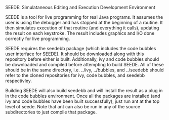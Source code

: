 SEEDE: Simulataneous Editing and Execution Development Environment

SEEDE is a tool for live programming for real Java programs.  It assumes the user is using
the debugger and has stopped at the beginning of a routine.  It then simulates execution of
that routine (and everything it calls), updating the result on each keystroke.	The result
includes graphics and I/O done correctly for live programming.

SEEDE requires the seedebb package (which includes the code bubbles user interface for
SEEDE).  It should be downloaded along with this repository before either is built.
Additionally, ivy and code bubbles should be downloaded and compiled before attempting
to build SEEDE.  All of these should be in the same directory, i.e. ../ivy, ../bubbles,
and ../seedebb should refer to the cloned repositories for ivy, code bubbles, and
seedebb respectivley.

Building SEEDE will also build seedebb and will install the result as a plug in in the
code bubbles environment. Once all the packages are installed (and ivy and code bubbles
have been built successfully), just run ant at the top level of seede.	Note that ant
can also be run in any of the source subdirectories to just compile that package.

